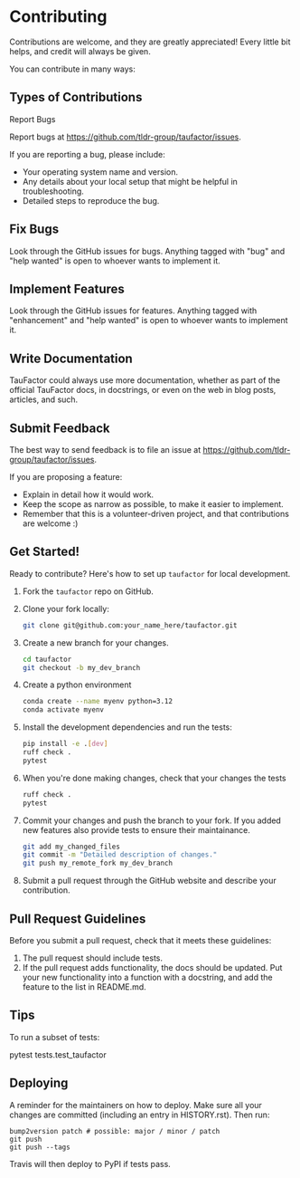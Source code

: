 # Contributing

Contributions are welcome, and they are greatly appreciated!
Every little bit helps, and credit will always be given.

You can contribute in many ways:

## Types of Contributions

Report Bugs

Report bugs at https://github.com/tldr-group/taufactor/issues.

If you are reporting a bug, please include:

-   Your operating system name and version.
-   Any details about your local setup that might be helpful in troubleshooting.
-   Detailed steps to reproduce the bug.

## Fix Bugs

Look through the GitHub issues for bugs. Anything tagged with "bug" and "help
wanted" is open to whoever wants to implement it.

## Implement Features

Look through the GitHub issues for features. Anything tagged with "enhancement"
and "help wanted" is open to whoever wants to implement it.

## Write Documentation

TauFactor could always use more documentation, whether as part of the
official TauFactor docs, in docstrings, or even on the web in blog posts,
articles, and such.

## Submit Feedback

The best way to send feedback is to file an issue at https://github.com/tldr-group/taufactor/issues.

If you are proposing a feature:

-   Explain in detail how it would work.
-   Keep the scope as narrow as possible, to make it easier to implement.
-   Remember that this is a volunteer-driven project, and that contributions
    are welcome :)

## Get Started!

Ready to contribute? Here's how to set up `taufactor` for local development.

1. Fork the `taufactor` repo on GitHub.
2. Clone your fork locally:
   ```bash
   git clone git@github.com:your_name_here/taufactor.git
   ```

3. Create a new branch for your changes.
   ```bash
   cd taufactor
   git checkout -b my_dev_branch
   ```

4. Create a python environment
   ```bash
   conda create --name myenv python=3.12
   conda activate myenv
   ```

5. Install the development dependencies and run the tests:
   ```bash
   pip install -e .[dev]
   ruff check .
   pytest
   ```

6. When you're done making changes, check that your changes the tests
   ```bash
   ruff check .
   pytest
   ```

7. Commit your changes and push the branch to your fork.
    If you added new features also provide tests to ensure their maintainance.
    ```bash
    git add my_changed_files
    git commit -m "Detailed description of changes."
    git push my_remote_fork my_dev_branch
    ```

8. Submit a pull request through the GitHub website and describe your contribution.

## Pull Request Guidelines

Before you submit a pull request, check that it meets these guidelines:

1. The pull request should include tests.
2. If the pull request adds functionality, the docs should be updated. Put
   your new functionality into a function with a docstring, and add the
   feature to the list in README.md.

## Tips

To run a subset of tests:

pytest tests.test_taufactor

## Deploying

A reminder for the maintainers on how to deploy.
Make sure all your changes are committed (including an entry in HISTORY.rst).
Then run:

```
bump2version patch # possible: major / minor / patch
git push
git push --tags
```

Travis will then deploy to PyPI if tests pass.
